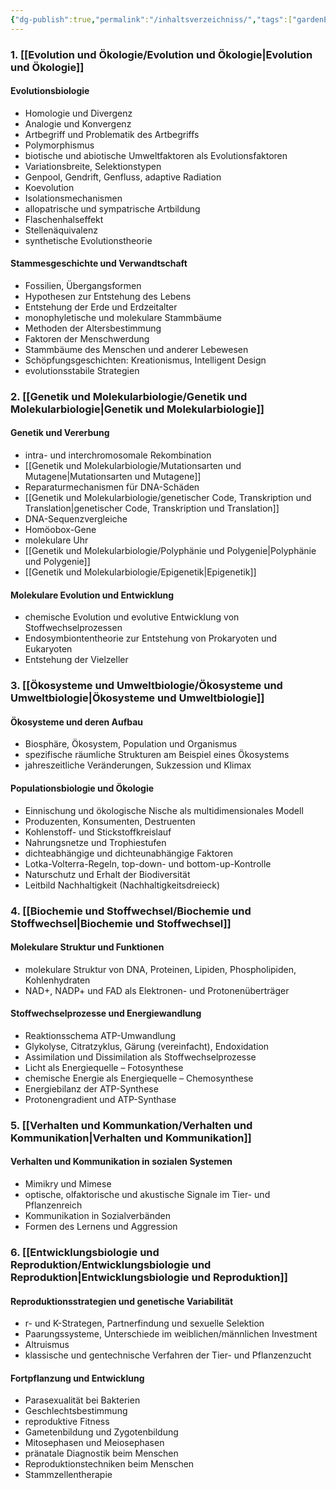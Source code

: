 ```yaml
---
{"dg-publish":true,"permalink":"/inhaltsverzeichniss/","tags":["gardenEntry"]}
---
```



### 1. **[[Evolution und Ökologie/Evolution und Ökologie\|Evolution und Ökologie]]**

#### **Evolutionsbiologie**  
  - Homologie und Divergenz
  - Analogie und Konvergenz
  - Artbegriff und Problematik des Artbegriffs
  - Polymorphismus
  - biotische und abiotische Umweltfaktoren als Evolutionsfaktoren
  - Variationsbreite, Selektionstypen
  - Genpool, Gendrift, Genfluss, adaptive Radiation
  - Koevolution
  - Isolationsmechanismen
  - allopatrische und sympatrische Artbildung
  - Flaschenhalseffekt
  - Stellenäquivalenz
  - synthetische Evolutionstheorie

#### **Stammesgeschichte und Verwandtschaft**  
  - Fossilien, Übergangsformen
  - Hypothesen zur Entstehung des Lebens
  - Entstehung der Erde und Erdzeitalter
  - monophyletische und molekulare Stammbäume
  - Methoden der Altersbestimmung
  - Faktoren der Menschwerdung
  - Stammbäume des Menschen und anderer Lebewesen
  - Schöpfungsgeschichten: Kreationismus, Intelligent Design
  - evolutionsstabile Strategien



### 2. **[[Genetik und Molekularbiologie/Genetik und Molekularbiologie\|Genetik und Molekularbiologie]]**

#### **Genetik und Vererbung**  
  - intra- und interchromosomale Rekombination
  - [[Genetik und Molekularbiologie/Mutationsarten und Mutagene\|Mutationsarten und Mutagene]]
  - Reparaturmechanismen für DNA-Schäden
  - [[Genetik und Molekularbiologie/genetischer Code, Transkription und Translation\|genetischer Code, Transkription und Translation]]
  - DNA-Sequenzvergleiche
  - Homöobox-Gene
  - molekulare Uhr
  - [[Genetik und Molekularbiologie/Polyphänie und Polygenie\|Polyphänie und Polygenie]]
  - [[Genetik und Molekularbiologie/Epigenetik\|Epigenetik]]

#### **Molekulare Evolution und Entwicklung**  
  - chemische Evolution und evolutive Entwicklung von Stoffwechselprozessen
  - Endosymbiontentheorie zur Entstehung von Prokaryoten und Eukaryoten
  - Entstehung der Vielzeller



### 3. **[[Ökosysteme und Umweltbiologie/Ökosysteme und Umweltbiologie\|Ökosysteme und Umweltbiologie]]**

#### **Ökosysteme und deren Aufbau**  
  - Biosphäre, Ökosystem, Population und Organismus
  - spezifische räumliche Strukturen am Beispiel eines Ökosystems
  - jahreszeitliche Veränderungen, Sukzession und Klimax

#### **Populationsbiologie und Ökologie**  
  - Einnischung und ökologische Nische als multidimensionales Modell
  - Produzenten, Konsumenten, Destruenten
  - Kohlenstoff- und Stickstoffkreislauf
  - Nahrungsnetze und Trophiestufen
  - dichteabhängige und dichteunabhängige Faktoren
  - Lotka-Volterra-Regeln, top-down- und bottom-up-Kontrolle
  - Naturschutz und Erhalt der Biodiversität
  - Leitbild Nachhaltigkeit (Nachhaltigkeitsdreieck)



### 4. **[[Biochemie und Stoffwechsel/Biochemie und Stoffwechsel\|Biochemie und Stoffwechsel]]**

#### **Molekulare Struktur und Funktionen**  
  - molekulare Struktur von DNA, Proteinen, Lipiden, Phospholipiden, Kohlenhydraten
  - NAD+, NADP+ und FAD als Elektronen- und Protonenüberträger

#### **Stoffwechselprozesse und Energiewandlung**  
  - Reaktionsschema ATP-Umwandlung
  - Glykolyse, Citratzyklus, Gärung (vereinfacht), Endoxidation
  - Assimilation und Dissimilation als Stoffwechselprozesse
  - Licht als Energiequelle – Fotosynthese
  - chemische Energie als Energiequelle – Chemosynthese
  - Energiebilanz der ATP-Synthese
  - Protonengradient und ATP-Synthase



### 5. **[[Verhalten und Kommunkation/Verhalten und Kommunikation\|Verhalten und Kommunikation]]**

#### **Verhalten und Kommunikation in sozialen Systemen**  
  - Mimikry und Mimese
  - optische, olfaktorische und akustische Signale im Tier- und Pflanzenreich
  - Kommunikation in Sozialverbänden
  - Formen des Lernens und Aggression


### 6. **[[Entwicklungsbiologie und Reproduktion/Entwicklungsbiologie und Reproduktion\|Entwicklungsbiologie und Reproduktion]]**

#### **Reproduktionsstrategien und genetische Variabilität**  
  - r- und K-Strategen, Partnerfindung und sexuelle Selektion
  - Paarungssysteme, Unterschiede im weiblichen/männlichen Investment
  - Altruismus
  - klassische und gentechnische Verfahren der Tier- und Pflanzenzucht

#### **Fortpflanzung und Entwicklung**  
  - Parasexualität bei Bakterien
  - Geschlechtsbestimmung
  - reproduktive Fitness
  - Gametenbildung und Zygotenbildung
  - Mitosephasen und Meiosephasen
  - pränatale Diagnostik beim Menschen
  - Reproduktionstechniken beim Menschen
  - Stammzellentherapie

